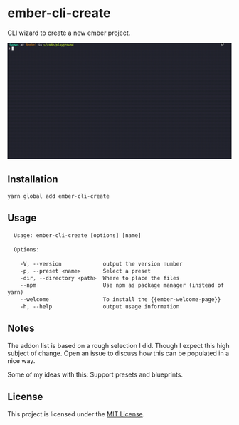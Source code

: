 # ember-cli-create

CLI wizard to create a new ember project.

![Demo](demo.gif)

## Installation

```
yarn global add ember-cli-create
```

## Usage

```
  Usage: ember-cli-create [options] [name]

  Options:

    -V, --version             output the version number
    -p, --preset <name>       Select a preset
    -dir, --directory <path>  Where to place the files
    --npm                     Use npm as package manager (instead of yarn)
    --welcome                 To install the {{ember-welcome-page}}
    -h, --help                output usage information
```


## Notes

The addon list is based on a rough selection I did. Though I expect this high subject of change. Open an issue to discuss how this can be populated in a nice way.

Some of my ideas with this: Support presets and blueprints.


## License

This project is licensed under the [MIT License](LICENSE.md).
